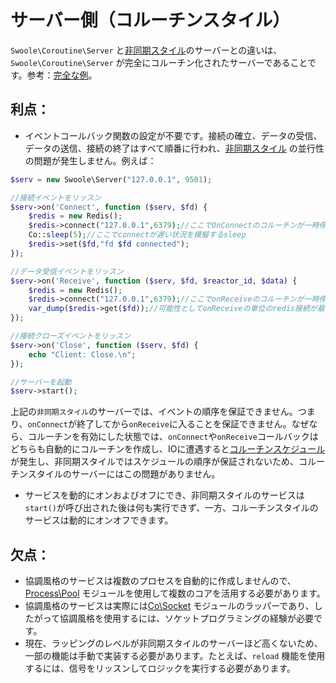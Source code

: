 # サーバー側（コルーチンスタイル） <!-- {docsify-ignore-all} -->

`Swoole\Coroutine\Server` と[非同期スタイル](/server/init)のサーバーとの違いは、`Swoole\Coroutine\Server` が完全にコルーチン化されたサーバーであることです。参考：[完全な例](/coroutine/server?id=完全示例)。
## 利点：

- イベントコールバック関数の設定が不要です。接続の確立、データの受信、データの送信、接続の終了はすべて順番に行われ、[非同期スタイル](/server/init) の並行性の問題が発生しません。例えば：

```php
$serv = new Swoole\Server("127.0.0.1", 9501);

//接続イベントをリッスン
$serv->on('Connect', function ($serv, $fd) {
    $redis = new Redis();
    $redis->connect("127.0.0.1",6379);//ここでOnConnectのコルーチンが一時停止
    Co::sleep(5);//ここでconnectが遅い状況を模擬するsleep
    $redis->set($fd,"fd $fd connected");
});

//データ受信イベントをリッスン
$serv->on('Receive', function ($serv, $fd, $reactor_id, $data) {
    $redis = new Redis();
    $redis->connect("127.0.0.1",6379);//ここでonReceiveのコルーチンが一時停止
    var_dump($redis->get($fd));//可能性としてonReceiveの単位のredis接続が最初に確立され、上のsetがまだ実行されていないため、ここでgetはfalseになり、論理エラーが発生する可能性があります。
});

//接続クローズイベントをリッスン
$serv->on('Close', function ($serv, $fd) {
    echo "Client: Close.\n";
});

//サーバーを起動
$serv->start();
```

上記の`非同期スタイル`のサーバーでは、イベントの順序を保証できません。つまり、`onConnect`が終了してから`onReceive`に入ることを保証できません。なぜなら、コルーチンを有効にした状態では、`onConnect`や`onReceive`コールバックはどちらも自動的にコルーチンを作成し、IOに遭遇すると[コルーチンスケジュール](/coroutine?id=コルーチンスケジュール)が発生し、非同期スタイルではスケジュールの順序が保証されないため、コルーチンスタイルのサーバーにはこの問題がありません。
- サービスを動的にオンおよびオフにでき、非同期スタイルのサービスは`start()`が呼び出された後は何も実行できず、一方、コルーチンスタイルのサービスは動的にオンオフできます。
## 欠点：

- 協調風格のサービスは複数のプロセスを自動的に作成しませんので、[Process\Pool](/process/process_pool) モジュールを使用して複数のコアを活用する必要があります。
- 協調風格のサービスは実際には[Co\Socket](/coroutine_client/socket) モジュールのラッパーであり、したがって協調風格を使用するには、ソケットプログラミングの経験が必要です。
- 現在、ラッピングのレベルが非同期スタイルのサーバーほど高くないため、一部の機能は手動で実装する必要があります。たとえば、`reload` 機能を使用するには、信号をリッスンしてロジックを実行する必要があります。
